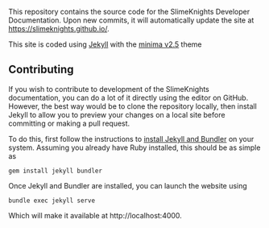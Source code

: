 This repository contains the source code for the SlimeKnights Developer Documentation. Upon new commits, it will automatically update the site at  https://slimeknights.github.io/.

This site is coded using [Jekyll](https://jekyllrb.com/) with the [minima v2.5](https://github.com/jekyll/minima/tree/2.5-stable) theme

## Contributing

If you wish to contribute to development of the SlimeKnights documentation, you can do a lot of it directly using the editor on GitHub. However, the best way would be to clone the repository locally, then install Jekyll to allow you to preview your changes on a local site before committing or making a pull request.

To do this, first follow the instructions to [install Jekyll and Bundler](https://jekyllrb.com/docs/installation/) on your system. Assuming you already have Ruby installed, this should be as simple as

```
gem install jekyll bundler
```

Once Jekyll and Bundler are installed, you can launch the website using
```
bundle exec jekyll serve
```
Which will make it available at http://localhost:4000.